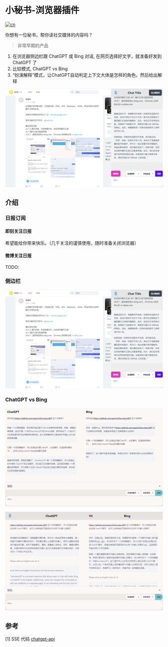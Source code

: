 # 小秘书-浏览器插件

[![cn](https://img.shields.io/badge/readme-English-blue.svg?style=for-the-badge&logo=appveyor)](README.EN.md)

你想有一位秘书，帮你读社交媒体的内容吗？

> 非常早期的产品

1. 在浏览器侧边栏跟 ChatGPT 或 Bing 对话, 在网页选择好文字，就准备好发到 ChatGPT 了
2. 比较模式, ChatGPT vs Bing
3. “扮演解释”模式，让ChatGPT自动判定上下文大体是怎样的角色，然后给出解释

![img.png](assets/demo.png)

## 介绍

### 日报订阅

#### 即刻关注日报

希望能给你带来快乐。（几千关注的谨慎使用，随时准备关闭浏览器）

#### 微博关注日报

TODO: 

### 侧边栏

![img.png](assets/demo.png)

### ChatGPT vs Bing

![img.png](assets/chatGPT-vs-Bing.png)

![img.png](assets/chatGPT-vs-Bing1.png)


## 参考

[1] SSE 代码 [chatgpt-api](https://github.com/transitive-bullshit/chatgpt-api#reverse-proxy)
